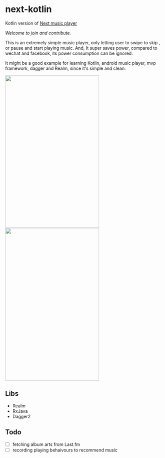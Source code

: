 # next-kotlin
Kotlin version of [Next music player](https://github.com/jonashao/next)

*Welcome to join and contribute.*



This is an extremely simple music player, only letting user to swipe to skip , 
or pause and start playing music.
And, It super saves power, compared to wechat and facebook, its power consumption can be ignored.

It might be a good example for learning Kotlin, android music player,
mvp framework, dagger and Realm, since it's simple and clean.

<img src="https://cloud.githubusercontent.com/assets/7600440/26617744/7046dd06-4609-11e7-83ad-29f70e5ca359.jpg" width="300" height="486"/> <img src="https://cloud.githubusercontent.com/assets/7600440/26617745/704da2f8-4609-11e7-8084-3c1b4704610a.jpg" width="300" height="486"/>

## Libs 
- Realm
- RxJava
- Dagger2

## Todo
- [ ] fetching album arts from Last.fm
- [ ] recording playing behaivours to recommend music
